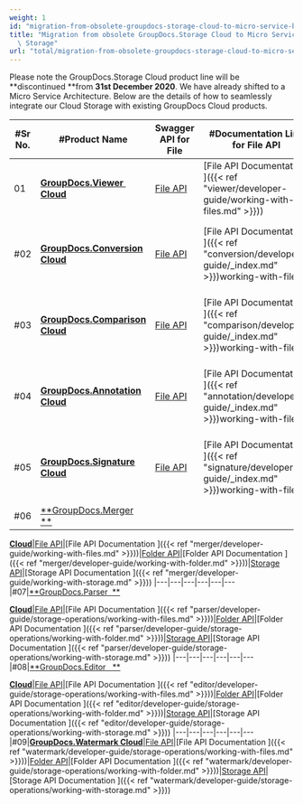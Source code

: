 ```yaml
---
weight: 1
id: "migration-from-obsolete-groupdocs-storage-cloud-to-micro-service-based-cloud-storage"
title: "Migration from obsolete GroupDocs.Storage Cloud to Micro Service based Cloud\
  \ Storage"
url: "total/migration-from-obsolete-groupdocs-storage-cloud-to-micro-service-based-cloud-storage"
---
```




Please note the GroupDocs.Storage Cloud product line will be **discontinued **from **31st December 2020**. We have already shifted to a Micro Service Architecture. Below are the details of how to seamlessly integrate our Cloud Storage with existing GroupDocs Cloud products.



|#Sr No.|#Product Name|Swagger API for File|#Documentation Link for File API|#Swagger API for Folder|#Documentation Link for Folder API|#Swagger API for Storage|#Documentation Link for Storage API
|---|---|---|---|---|---|---|---
|01|**[GroupDocs.Viewer  Cloud](https://products.groupdocs.cloud/viewer)**|[File API](https://apireference.groupdocs.cloud/viewer/#/File)|[File API Documentation ]({{< ref "viewer/developer-guide/working-with-files.md" >}}))|[Folder API](https://apireference.groupdocs.cloud/viewer/#/Folder)|[Folder API Documentation ]({{< ref "viewer/developer-guide/working-with-folder.md" >}}))|[Storage API](https://apireference.groupdocs.cloud/viewer/#/Storage)|[Storage API Documentation ]({{< ref "viewer/developer-guide/working-with-storage.md" >}}))
|#02|[**GroupDocs.Conversion Cloud**](https://products.groupdocs.cloud/conversion)|[File API](https://apireference.groupdocs.cloud/conversion/#/File)|[File API Documentation ]({{< ref "conversion/developer-guide/_index.md" >}})working-with-files/)|[Folder API](https://apireference.groupdocs.cloud/conversion/#/Folder)|[Folder API Documentation ]({{< ref "conversion/developer-guide/_index.md" >}})working-with-folder/)|[Storage API](https://apireference.groupdocs.cloud/conversion/#/Storage)|[Storage API Documentation ]({{< ref "conversion/developer-guide/_index.md" >}})working-with-storage/)
|#03|[**GroupDocs.Comparison Cloud**](https://products.groupdocs.cloud/comparison)|[File API](https://apireference.groupdocs.cloud/comparison/#/File)|[File API Documentation ]({{< ref "comparison/developer-guide/_index.md" >}})working-with-files/)|[Folder API](https://apireference.groupdocs.cloud/comparison/#/Folder)|[Folder API Documentation ]({{< ref "comparison/developer-guide/_index.md" >}})working-with-folder/)|[Storage API](https://apireference.groupdocs.cloud/comparison/#/Storage)|[Storage API Documentation ]({{< ref "comparison/developer-guide/_index.md" >}})working-with-storage/)
|#04|[**GroupDocs.Annotation Cloud**](https://products.groupdocs.cloud/annotation)|[File API](https://apireference.groupdocs.cloud/annotation/#/File)|[File API Documentation ]({{< ref "annotation/developer-guide/_index.md" >}})working-with-files/)|[Folder API](https://apireference.groupdocs.cloud/annotation/#/Folder)|[Folder API Documentation ]({{< ref "annotation/developer-guide/_index.md" >}})working-with-folder/)|[Storage API](https://apireference.groupdocs.cloud/annotation/#/Storage)|[Storage API Documentation ]({{< ref "annotation/developer-guide/_index.md" >}})working-with-storage/)
|#05|[**GroupDocs.Signature Cloud**](https://products.groupdocs.cloud/signature)|[File API](https://apireference.groupdocs.cloud/signature/#/File)|[File API Documentation ]({{< ref "signature/developer-guide/_index.md" >}})working-with-files/)|[Folder API](https://apireference.groupdocs.cloud/signature/#/Folder)|[Folder API Documentation ]({{< ref "signature/developer-guide/_index.md" >}})working-with-folder/)|[Storage API](https://apireference.groupdocs.cloud/signature/#/Storage)|[Storage API Documentation ]({{< ref "signature/developer-guide/_index.md" >}})working-with-storage/)
|#06|[**GroupDocs.Merger **](https://products.groupdocs.cloud/merger)

[**Cloud**](https://products.groupdocs.cloud/merger)|[File API](https://apireference.groupdocs.cloud/merger/#/File)|[File API Documentation ]({{< ref "merger/developer-guide/working-with-files.md" >}}))|[Folder API](https://apireference.groupdocs.cloud/merger/#/Folder)|[Folder API Documentation ]({{< ref "merger/developer-guide/working-with-folder.md" >}}))|[Storage API](https://apireference.groupdocs.cloud/merger/#/Storage)|[Storage API Documentation ]({{< ref "merger/developer-guide/working-with-storage.md" >}}))
|---|---|---|---|---|---
|#07|[**GroupDocs.Parser  **](https://products.groupdocs.cloud/parser)

[**Cloud**](https://products.groupdocs.cloud/parser)|[File API](https://apireference.groupdocs.cloud/parser/#/File)|[File API Documentation ]({{< ref "parser/developer-guide/storage-operations/working-with-files.md" >}}))|[Folder API](https://apireference.groupdocs.cloud/parser/#/Folder)|[Folder API Documentation ]({{< ref "parser/developer-guide/storage-operations/working-with-folder.md" >}}))|[Storage API](https://apireference.groupdocs.cloud/parser/#/Storage)|[Storage API Documentation ]({{< ref "parser/developer-guide/storage-operations/working-with-storage.md" >}}))
|---|---|---|---|---|---
|#08|[**GroupDocs.Editor   **](https://products.groupdocs.cloud/editor)

[**Cloud**](https://products.groupdocs.cloud/editor)|[File API](https://apireference.groupdocs.cloud/editor/#/File)|[File API Documentation ]({{< ref "editor/developer-guide/storage-operations/working-with-files.md" >}}))|[Folder API](https://apireference.groupdocs.cloud/editor/#/Folder)|[Folder API Documentation ]({{< ref "editor/developer-guide/storage-operations/working-with-folder.md" >}}))|[Storage API](https://apireference.groupdocs.cloud/editor/#/Storage)|[Storage API Documentation ]({{< ref "editor/developer-guide/storage-operations/working-with-storage.md" >}}))
|---|---|---|---|---|---
|#09|[**GroupDocs.Watermark Cloud**](https://products.groupdocs.cloud/watermark)|[File API](https://apireference.groupdocs.cloud/watermark/#/File)|[File API Documentation ]({{< ref "watermark/developer-guide/storage-operations/working-with-files.md" >}}))|[Folder API](https://apireference.aspose.cloud/words/#/File)|[Folder API Documentation ]({{< ref "watermark/developer-guide/storage-operations/working-with-folder.md" >}}))|[Storage API](https://apireference.groupdocs.cloud/watermark/#/Storage)|[Storage API Documentation ]({{< ref "watermark/developer-guide/storage-operations/working-with-storage.md" >}}))

 
